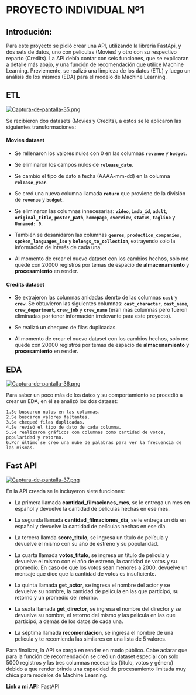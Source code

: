 # PROYECTO INDIVIDUAL Nº1

## Introdución:
Para este proyecto se pidió crear una API, utilizando la libreria FastApi, y dos sets de datos, uno con peliculas (Movies) y otro con su respectivo reparto (Credits). La API debía contar con seis funciones, que se explicaran a detalle más abajo, y una función de recomendación que utilice Machine Learning. Previemente, se realizó una limpieza de los datos (ETL) y luego un análisis de los mismos (EDA) para el modelo de Machine Learning.

## ETL
[![Captura-de-pantalla-35.png](https://i.postimg.cc/yxfvgFtY/Captura-de-pantalla-35.png)](https://postimg.cc/BPKxR1Jd)

Se recibieron dos datasets (Movies y Credits), a estos se le aplicaron las siguientes transformaciones:

#### Movies dataset
- Se rellenaron los valores nulos con 0 en las columnas **`revenue`** y **`budget`**.

- Se eliminaron los campos nulos de **`release_date`**.

- Se cambió el tipo de dato a fecha (AAAA-mm-dd) en la columna **`release_year`**.

- Se creó una nueva columna llamada  **`return`** que proviene de la división de **`revenue`** y **`budget`**.

- Se eliminaron las columnas innecesarias:  **`video`**, **`imdb_id`**,  **`adult`**, **`original_title`**, **`poster_path`**, **`homepage`**, **`overview`**, **`status`**, **`tagline`** y **`Unnamed: 0`**.

- También se desanidaron las columnas **`genres`**, **`production_companies`**, **`spoken_languages_iso`** y **`belongs_to_collection`**, extrayendo solo la información de interés de cada una.

- Al momento de crear el nuevo dataset con los cambios hechos, solo me quedé con 20000 registros por temas de espacio de **almacenamiento** y **procesamiento** en render.

#### Credits dataset
- Se extrajeron las columnas anidadas denrto de las columnas **`cast`** y  **`crew`**. Se obtuvieron las siguientes columnas: **`cast_character`**, **`cast_name`**, **` crew_department`**, **`crew_job`** y **`crew_name`** (eran más columnas pero fueron eliminadas por tener información irrelevante para este proyecto).

- Se realizó un chequeo de filas duplicadas.

- Al momento de crear el nuevo dataset con los cambios hechos, solo me quedé con 20000 registros por temas de espacio de **almacenamiento** y **procesamiento** en render.

## EDA
[![Captura-de-pantalla-36.png](https://i.postimg.cc/R0Np7BqL/Captura-de-pantalla-36.png)](https://postimg.cc/LqFVSGtJ)

Para saber un poco más de los datos y su comportamiento se procedió a crear un EDA, en él se analizó los dos dataset:

	1.Se buscaron nulos en las columnas.
	2.Se buscaron valores faltantes.
	3.Se chequeó filas duplicadas.
	4.Se revisó el tipo de dato de cada columna.
	5.Se realizaron gráficos con columnas como cantidad de votos, popularidad y retorno.
	6.Por último se creo una nube de palabras para ver la frecuencia de las mismas.

## Fast API
[![Captura-de-pantalla-37.png](https://i.postimg.cc/PrvbhQNK/Captura-de-pantalla-37.png)](https://postimg.cc/Vd10WMqb)

En la API creada se le incluyeron siete funciones:
- La primera llamada **cantidad_filmaciones_mes**, se le entrega un mes en español y devuelve la cantidad de películas hechas en ese mes.

- La segunda llamada **cantidad_filmaciones_dia**, se le entrega un día en español y devuelve la cantidad de películas hechas en ese día.

- La tercera llamda **score_titulo**, se ingresa un título de película y devuelve el mismo con su año de estreno y su popularidad.

- La cuarta llamada **votos_titulo**, se ingresa un título de película y devuelve el mismo con el año de estreno, la cantidad de votos y su promedio. En caso de que los votos sean menores a 2000, devuelve un mensaje que dice que la cantidad de votos es insuficiente.

- La quinta llamada **get_actor**, se ingresa el nombre del actor y se devuelve su nombre, la cantidad de película en las que participó, su retorno y un promedio del retorno.

- La sexta llamada **get_director**, se ingresa el nombre del director y se devuelve su nombre, el retorno del mismo y las película en las que participó, a demás de los datos de cada una.

- La séptima llamada **recomendacion**, se ingresa el nombre de una película y te recomienda las similares en una lista de 5 valores.

Para finalizar, la API se cargó en render en modo público. Cabe aclarar que para la función de recomendación se creó un dataset especial con solo 5000 registros y las tres columnas necesarias (título, votos y género) debido a que render brinda una capacidad de procesamiento limitada muy chica para modelos de Machine Learning. 

**Link a mi API:** [FastAPI](https://fast-api-iafs.onrender.com/docs#/)
